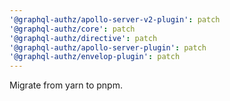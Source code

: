 ```yaml
---
'@graphql-authz/apollo-server-v2-plugin': patch
'@graphql-authz/core': patch
'@graphql-authz/directive': patch
'@graphql-authz/apollo-server-plugin': patch
'@graphql-authz/envelop-plugin': patch
---
```


Migrate from yarn to pnpm.
